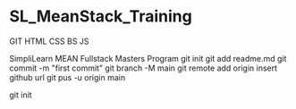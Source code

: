 # SL_MeanStack_Training

GIT
HTML
CSS
BS
JS

SimpliLearn MEAN Fullstack Masters Program
git init
git add readme.md
git commit -m "first commit"
git branch -M main
git remote add origin
insert github url
git pus -u origin main

git init
